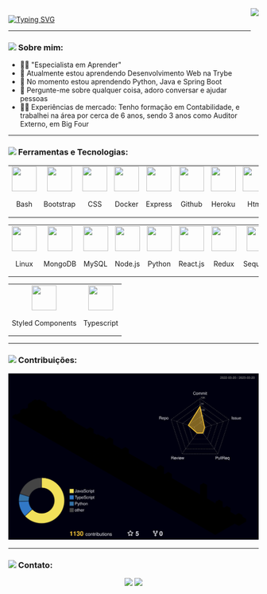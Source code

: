 <!--- Olá, esse é meu readme, fique à vontade para utilizá-lo como quiser! -->

<img align="right" height="160" src="https://media4.giphy.com/media/qgQUggAC3Pfv687qPC/giphy.gif" />

[![Typing SVG](https://readme-typing-svg.demolab.com?font=Fira+Code&size=30&duration=1000&pause=300&color=9583EB&center=true&multiline=true&width=600&height=150&lines=Ol%C3%A1+%F0%9F%91%8B!+;Sou+Willianson+Dantas;Desenvolvedor+Full+Stack;Bem+vindo+ao+meu+perfil+GitHub)](https://git.io/typing-svg)

-----

### <img height="20" src="https://raw.githubusercontent.com/innng/innng/master/assets/soulgem-sayaka.gif"/> Sobre mim:

- :man_student: "Especialista em Aprender"
- 🔭 Atualmente estou aprendendo Desenvolvimento Web na Trybe
- 🌱 No momento estou aprendendo Python, Java e Spring Boot
- 💬 Pergunte-me sobre qualquer coisa, adoro conversar e ajudar pessoas
- :man_health_worker: Experiências de mercado: Tenho formação em Contabilidade, e trabalhei na área por cerca de 6 anos, sendo 3 anos como Auditor Externo, em Big Four

-----
  
### <img height="20" src="https://raw.githubusercontent.com/innng/innng/master/assets/soulgem-sayaka.gif"/> Ferramentas e Tecnologias:

<div align="center">
  <table>
    <td align="center">
      <img src="https://skillicons.dev/icons?i=bash" width="50px" height="50px" />
      <p> Bash </p>
    </td>
    <td align="center">
      <img src="https://skillicons.dev/icons?i=bootstrap" width="50px" height="50px" />
      <p> Bootstrap </p>
    </td>
    <td align="center">
      <img src="https://skillicons.dev/icons?i=css" width="50px" height="50px" />
      <p> CSS </p>
    </td>
    <td align="center">
      <img src="https://skillicons.dev/icons?i=docker" width="50px" height="50px" />
      <p> Docker </p>
    </td>
    <td align="center">
      <img src="https://skillicons.dev/icons?i=express" width="50px" height="50px" />
      <p> Express </p>
    </td>
    <td align="center">
      <img src="https://skillicons.dev/icons?i=github" width="50px" height="50px" />
      <p> Github </p>
    </td>
    <td align="center">
      <img src="https://skillicons.dev/icons?i=heroku" width="50px" height="50px" />
      <p> Heroku </p>
    </td>
    <td align="center">
      <img src="https://skillicons.dev/icons?i=html" width="50px" height="50px" />
      <p> Html </p>
    </td>
    <td align="center">
      <img src="https://skillicons.dev/icons?i=js" width="50px" height="50px" />
      <p> Javascript </p>
    </td>
    <td align="center">
      <img src="https://skillicons.dev/icons?i=jest" width="50px" height="50px" />
      <p> Jest </p>
    </td>
  </table>
  <table>
    <td align="center">
      <img src="https://skillicons.dev/icons?i=linux" width="50px" height="50px" />
      <p> Linux </p>
    </td>
    <td align="center">
      <img src="https://skillicons.dev/icons?i=mongodb" width="50px" height="50px" />
      <p> MongoDB </p>
    </td>
    <td align="center">
      <img src="https://skillicons.dev/icons?i=mysql" width="50px" height="50px" />
      <p> MySQL </p>
    </td>
    <td align="center">
      <img src="https://skillicons.dev/icons?i=nodejs" width="50px" height="50px" />
      <p> Node.js </p>
    </td>
    <td align="center">
      <img src="https://skillicons.dev/icons?i=py" width="50px" height="50px" />
      <p> Python </p>
    </td>
    <td align="center">
      <img src="https://skillicons.dev/icons?i=react" width="50px" height="50px" />
      <p> React.js </p>
    </td>
    <td align="center">
      <img src="https://skillicons.dev/icons?i=redux" width="50px" height="50px" />
      <p> Redux </p>
    </td>
    <td align="center">
      <img src="https://skillicons.dev/icons?i=sequelize" width="50px" height="50px" />
      <p> Sequelize </p>
    </td>
    <td align="center">
      <img src="https://skillicons.dev/icons?i=tailwind" width="50px" height="50px" />
      <p> Tailwind </p>
    </td>
    <td align="center">
      <img src="https://skillicons.dev/icons?i=vscode" width="50px" height="50px" />
      <p> VSCode </p>
    </td>
  </table>
  <table>
    <td align="center">
      <img src="https://skillicons.dev/icons?i=styledcomponents" width="50px" height="50px" />
      <p> Styled Components </p>
    </td>
    <td align="center">
      <img src="https://skillicons.dev/icons?i=ts" width="50px" height="50px" />
      <p> Typescript </p>
    </td>
  </table>
</div>

-----

### <img height="20" src="https://raw.githubusercontent.com/innng/innng/master/assets/soulgem-sayaka.gif"/> Contribuições:

![](./profile-3d-contrib/profile-night-rainbow.svg)

-----

### <img height="20" src="https://raw.githubusercontent.com/innng/innng/master/assets/soulgem-sayaka.gif"/> Contato:

<div align="center">
<a href = "mailto:williansondantas@gmail.com"><img src="https://img.shields.io/badge/Gmail-D14836?style=for-the-badge&logo=gmail&logoColor=white" target="_blank"></a>
<a href="https://www.linkedin.com/in/willianson-dantas/" target="_blank"><img src="https://img.shields.io/badge/-LinkedIn-%230077B5?style=for-the-badge&logo=linkedin&logoColor=white" target="_blank"></a>   
</div>

<!--

01. Outra Opção de estatísticas:
### <img height="20" src="https://raw.githubusercontent.com/innng/innng/master/assets/soulgem-sayaka.gif"/> Estatísticas:

<div align="center">
  <img alt="GitHub Stats" height="250" width="400px" src="http://github-profile-summary-cards.vercel.app/api/cards/stats?username=WilliansonDantas&theme=github_dark"/>
  <img alt="GitHub Top Langs" height="250" width="400px" src="http://github-profile-summary-cards.vercel.app/api/cards/repos-per-language?username=WilliansonDantas&theme=github_dark"/>
</div>
<div align="center">
<img align="right" alt="GitHub Details" height="250" width="1000" src="http://github-profile-summary-cards.vercel.app/api/cards/profile-details?username=WilliansonDantas&theme=github_dark"/>
</div>

02. Opção de ferramentas e tecnologias:
<p align="center">
   <a href="https://skillicons.dev">
     <img src="https://skillicons.dev/icons?i=bash,bootstrap,css,docker,express,git,github,heroku,html,js,jest,linux,mongodb,mysql,nodejs,py,react,redux,styledcomponents,sequelize,tailwind,ts,vscode," />
     <p> Bash </p>
   </a>
</p>

-->
